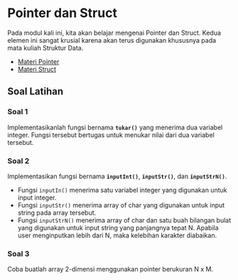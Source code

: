 # Pointer dan Struct

Pada modul kali ini, kita akan belajar mengenai Pointer dan Struct. Kedua elemen ini sangat krusial karena akan terus digunakan khususnya pada mata kuliah Struktur Data.

- [Materi Pointer](https://github.com/AlproITS/DP_modul-4/tree/master/pointer)
- [Materi Struct](https://github.com/AlproITS/DP_modul-4/tree/master/struct)

## Soal Latihan

### Soal 1

Implementasikanlah fungsi bernama **`tukar()`** yang menerima dua variabel integer. Fungsi tersebut bertugas untuk menukar nilai dari dua variabel tersebut.

### Soal 2

Implementasikan fungsi bernama **`inputInt()`**, **`inputStr()`**, dan **`inputStrN()`**.
- Fungsi `inputIn()` menerima satu variabel integer yang digunakan untuk input integer.
- Fungsi `inputStr()` menerima array of char yang digunakan untuk input string pada array tersebut.
- Fungsi `inputStrN()` menerima array of char dan satu buah bilangan bulat yang digunakan untuk input string yang panjangnya tepat N. Apabila user menginputkan lebih dari N, maka kelebihan karakter diabaikan.

### Soal 3

Coba buatlah array 2-dimensi menggunakan pointer berukuran N x M.